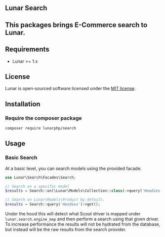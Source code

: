 
## Lunar Search

This packages brings E-Commerce search to Lunar.
---

## Requirements
- Lunar >= 1.x

## License

Lunar is open-sourced software licensed under the [MIT license](https://opensource.org/licenses/MIT).

## Installation

### Require the composer package

```sh
composer require lunarphp/search
```

## Usage

### Basic Search

At a basic level, you can search models using the provided facade.

```php
use Lunar\Search\Facades\Search;

// Search on a specific model
$results = Search::on(\Lunar\Models\Collection::class)->query('Hoodies')->get();

// Search on Lunar\Models\Product by default.
$results = Search::query('Hoodies')->get();
```

Under the hood this will detect what Scout driver is mapped under `lunar.search.engine_map` and 
then perform a search using that given driver. To increase performance the results will not be 
hydrated from the database, but instead will be the raw results from the search provider.


